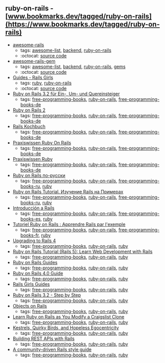 ruby-on-rails - [www.bookmarks.dev/tagged/ruby-on-rails](https://www.bookmarks.dev/tagged/ruby-on-rails)
---
* [awesome-rails](https://github.com/ekremkaraca/awesome-rails#readme)
    * tags: [awesome-list](../tagged/awesome-list.md), [backend](../tagged/backend.md), [ruby-on-rails](../tagged/ruby-on-rails.md)
    * :octocat: [source code](https://github.com/ekremkaraca/awesome-rails#readme)
* [awesome-rails-gem](https://github.com/hothero/awesome-rails-gem#readme)
    * tags: [awesome-list](../tagged/awesome-list.md), [backend](../tagged/backend.md), [ruby-on-rails](../tagged/ruby-on-rails.md), [gems](../tagged/gems.md)
    * :octocat: [source code](https://github.com/hothero/awesome-rails-gem#readme)
* [Guides - Rails Girls](http://guides.railsgirls.com/)
    * tags: [ruby](../tagged/ruby.md), [ruby-on-rails](../tagged/ruby-on-rails.md)
    * :octocat: [source code](https://github.com/railsgirls/railsgirls.github.io/)
* [Ruby on Rails 3.2 für Ein-, Um- und Quereinsteiger](http://ruby-auf-schienen.de/3.2/)
    * tags: [free-programming-books](../tagged/free-programming-books.md), [ruby-on-rails](../tagged/ruby-on-rails.md), [free-programming-books-de](../tagged/free-programming-books-de.md)
* [Ruby on Rails 2](http://openbook.rheinwerk-verlag.de/ruby_on_rails/)
    * tags: [free-programming-books](../tagged/free-programming-books.md), [ruby-on-rails](../tagged/ruby-on-rails.md), [free-programming-books-de](../tagged/free-programming-books-de.md)
* [Rails Kochbuch](http://examples.oreilly.de/openbooks/pdf_railsckbkger.pdf)
    * tags: [free-programming-books](../tagged/free-programming-books.md), [ruby-on-rails](../tagged/ruby-on-rails.md), [free-programming-books-de](../tagged/free-programming-books-de.md)
* [Praxiswissen Ruby On Rails](http://examples.oreilly.de/openbooks/pdf_rubyonrailsbasger.pdf)
    * tags: [free-programming-books](../tagged/free-programming-books.md), [ruby-on-rails](../tagged/ruby-on-rails.md), [free-programming-books-de](../tagged/free-programming-books-de.md)
* [Praxiswissen Ruby](http://www.oreilly.de/german/freebooks/rubybasger/pdf_rubybasger.pdf)
    * tags: [free-programming-books](../tagged/free-programming-books.md), [ruby-on-rails](../tagged/ruby-on-rails.md), [free-programming-books-de](../tagged/free-programming-books-de.md)
* [Ruby on Rails по-русски](http://rusrails.ru)
    * tags: [free-programming-books](../tagged/free-programming-books.md), [ruby-on-rails](../tagged/ruby-on-rails.md), [free-programming-books-ru](../tagged/free-programming-books-ru.md), [ruby](../tagged/ruby.md)
* [Ruby on Rails Tutorial. Изучение Rails на Примерах](http://railstutorial.ru/chapters/4_0/beginning)
    * tags: [free-programming-books](../tagged/free-programming-books.md), [ruby-on-rails](../tagged/ruby-on-rails.md), [free-programming-books-ru](../tagged/free-programming-books-ru.md), [ruby](../tagged/ruby.md)
* [Introducción a Rails](http://rubysur.org/introduccion.a.rails/)
    * tags: [free-programming-books](../tagged/free-programming-books.md), [ruby-on-rails](../tagged/ruby-on-rails.md), [free-programming-books-es](../tagged/free-programming-books-es.md), [ruby](../tagged/ruby.md)
* [Tutoriel Ruby on Rails : Apprendre Rails par l'exemple](http://french.railstutorial.org/chapters/beginning)
    * tags: [free-programming-books](../tagged/free-programming-books.md), [ruby-on-rails](../tagged/ruby-on-rails.md), [free-programming-books-fr](../tagged/free-programming-books-fr.md), [ruby](../tagged/ruby.md)
* [Upgrading to Rails 4](https://github.com/alindeman/upgradingtorails4)
    * tags: [free-programming-books](../tagged/free-programming-books.md), [ruby-on-rails](../tagged/ruby-on-rails.md), [ruby](../tagged/ruby.md)
* [Ruby on Rails Tutorial (Rails 5): Learn Web Development with Rails](https://www.railstutorial.org/book)
    * tags: [free-programming-books](../tagged/free-programming-books.md), [ruby-on-rails](../tagged/ruby-on-rails.md), [ruby](../tagged/ruby.md)
* [Ruby on Rails Guides](http://guides.rubyonrails.org)
    * tags: [free-programming-books](../tagged/free-programming-books.md), [ruby-on-rails](../tagged/ruby-on-rails.md), [ruby](../tagged/ruby.md)
* [Ruby on Rails 4.0 Guide](http://www.xyzpub.com/en/ruby-on-rails/4.0/)
    * tags: [free-programming-books](../tagged/free-programming-books.md), [ruby-on-rails](../tagged/ruby-on-rails.md), [ruby](../tagged/ruby.md)
* [Rails Girls Guides](http://guides.railsgirls.com)
    * tags: [free-programming-books](../tagged/free-programming-books.md), [ruby-on-rails](../tagged/ruby-on-rails.md), [ruby](../tagged/ruby.md)
* [Ruby on Rails 3.2 - Step by Step](http://www.xyzpub.com/en/ruby-on-rails/3.2/)
    * tags: [free-programming-books](../tagged/free-programming-books.md), [ruby-on-rails](../tagged/ruby-on-rails.md), [ruby](../tagged/ruby.md)
* [Objects on Rails](http://objectsonrails.com)
    * tags: [free-programming-books](../tagged/free-programming-books.md), [ruby-on-rails](../tagged/ruby-on-rails.md), [ruby](../tagged/ruby.md)
* [Learn Ruby on Rails as You Modify a Craigslist Clone](http://www.thinkful.com/learn/ruby-on-rails-tutorial/)
    * tags: [free-programming-books](../tagged/free-programming-books.md), [ruby-on-rails](../tagged/ruby-on-rails.md), [ruby](../tagged/ruby.md)
* [Kestrels, Quirky Birds, and Hopeless Egocentricity](https://leanpub.com/combinators/read)
    * tags: [free-programming-books](../tagged/free-programming-books.md), [ruby-on-rails](../tagged/ruby-on-rails.md), [ruby](../tagged/ruby.md)
* [Building REST APIs with Rails](http://apionrails.icalialabs.com/book)
    * tags: [free-programming-books](../tagged/free-programming-books.md), [ruby-on-rails](../tagged/ruby-on-rails.md), [ruby](../tagged/ruby.md)
* [A community-driven Rails style guide](https://github.com/bbatsov/rails-style-guide)
    * tags: [free-programming-books](../tagged/free-programming-books.md), [ruby-on-rails](../tagged/ruby-on-rails.md), [ruby](../tagged/ruby.md)
